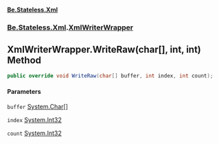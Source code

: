 #### [Be.Stateless.Xml](README.md 'README')
### [Be.Stateless.Xml](Be.Stateless.Xml.md 'Be.Stateless.Xml').[XmlWriterWrapper](XmlWriterWrapper.md 'Be.Stateless.Xml.XmlWriterWrapper')

## XmlWriterWrapper.WriteRaw(char[], int, int) Method

```csharp
public override void WriteRaw(char[] buffer, int index, int count);
```
#### Parameters

<a name='Be.Stateless.Xml.XmlWriterWrapper.WriteRaw(char[],int,int).buffer'></a>

`buffer` [System.Char](https://docs.microsoft.com/en-us/dotnet/api/System.Char 'System.Char')[[]](https://docs.microsoft.com/en-us/dotnet/api/System.Array 'System.Array')

<a name='Be.Stateless.Xml.XmlWriterWrapper.WriteRaw(char[],int,int).index'></a>

`index` [System.Int32](https://docs.microsoft.com/en-us/dotnet/api/System.Int32 'System.Int32')

<a name='Be.Stateless.Xml.XmlWriterWrapper.WriteRaw(char[],int,int).count'></a>

`count` [System.Int32](https://docs.microsoft.com/en-us/dotnet/api/System.Int32 'System.Int32')